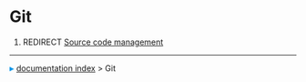 # Git
1.  REDIRECT [Source code management](Source_code_management.md)



---
![](images/Right_arrow.png) [documentation index](../README.md) > Git
